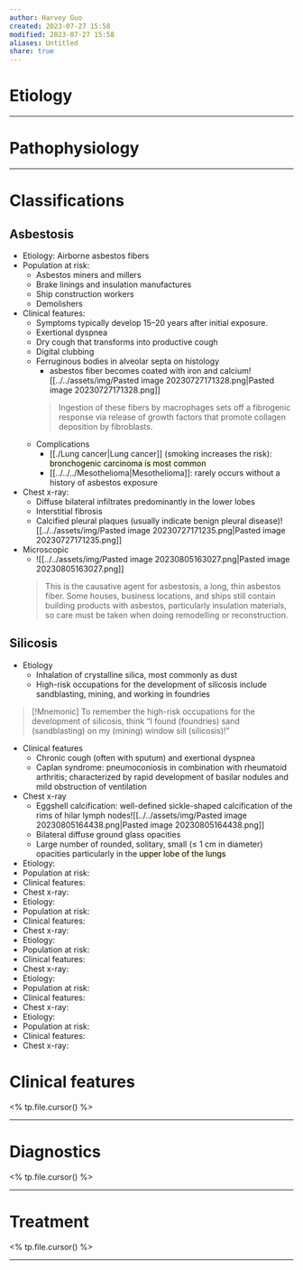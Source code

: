 ```yaml
---
author: Harvey Guo
created: 2023-07-27 15:58
modified: 2023-07-27 15:58
aliases: Untitled
share: true
---
```

# Etiology


---
# Pathophysiology


---
# Classifications
## Asbestosis
- Etiology: Airborne asbestos fibers
- Population at risk: 
	- Asbestos miners and millers
	- Brake linings and insulation manufactures
	- Ship construction workers
	- Demolishers
- Clinical features: 
	- Symptoms typically develop 15–20 years after initial exposure.
	- Exertional dyspnea
	- Dry cough that transforms into productive cough
	- Digital clubbing
	- Ferruginous bodies in alveolar septa on histology 
		- asbestos fiber becomes coated with iron and calcium![[../../assets/img/Pasted image 20230727171328.png|Pasted image 20230727171328.png]]
		> Ingestion of these fibers by macrophages sets off a fibrogenic response via release of growth factors that promote collagen deposition by fibroblasts.
	- Complications
		- [[./Lung cancer|Lung cancer]] (smoking increases the risk): <mark style="background: #FFF3A34A;">bronchogenic carcinoma is most common</mark>
		- [[../../../Mesothelioma|Mesothelioma]]: rarely occurs without a history of asbestos exposure
- Chest x-ray: 
	- Diffuse bilateral infiltrates predominantly in the lower lobes
	- Interstitial fibrosis
	- Calcified pleural plaques (usually indicate benign pleural disease)![[../../assets/img/Pasted image 20230727171235.png|Pasted image 20230727171235.png]]
 - Microscopic
	 - ![[../../assets/img/Pasted image 20230805163027.png|Pasted image 20230805163027.png]]
	> This is the causative agent for asbestosis, a long, thin asbestos fiber. Some houses, business locations, and ships still contain building products with asbestos, particularly insulation materials, so care must be taken when doing remodelling or reconstruction.
## Silicosis
- Etiology
	- Inhalation of crystalline silica, most commonly as dust
	- High-risk occupations for the development of silicosis include sandblasting, mining, and working in foundries
>[!Mnemonic] 
>To remember the high-risk occupations for the development of silicosis, think “I found (foundries) sand (sandblasting) on my (mining) window sill (silicosis)!”

- Clinical features
	- Chronic cough (often with sputum) and exertional dyspnea
	- Caplan syndrome: pneumoconiosis in combination with rheumatoid arthritis; characterized by rapid development of basilar nodules and mild obstruction of ventilation
- Chest x-ray
	- Eggshell calcification: well-defined sickle-shaped calcification of the rims of hilar lymph nodes![[../../assets/img/Pasted image 20230805164438.png|Pasted image 20230805164438.png]]
	- Bilateral diffuse ground glass opacities
	- Large number of rounded, solitary, small (≤ 1 cm in diameter) opacities particularly in the <mark style="background: #FFF3A34A;">upper lobe of the lungs</mark>
- Etiology: 
- Population at risk: 
- Clinical features: 
- Chest x-ray: 
- Etiology: 
- Population at risk: 
- Clinical features: 
- Chest x-ray: 
- Etiology: 
- Population at risk: 
- Clinical features: 
- Chest x-ray: 
- Etiology: 
- Population at risk: 
- Clinical features: 
- Chest x-ray: 
- Etiology: 
- Population at risk: 
- Clinical features: 
- Chest x-ray: 
# Clinical features
<% tp.file.cursor() %>

---
# Diagnostics
<% tp.file.cursor() %>

---
# Treatment
<% tp.file.cursor() %>

---

